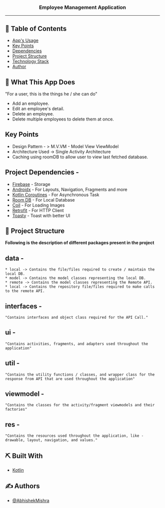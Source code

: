 <h3 align="center">Employee Management Application</h3>

---

## 📝 Table of Contents

- [App's Usage](#whatAppDoes)
- [Key Points](#keyPoints)
- [Dependencies](#dependencies)
- [Project Structure](#structure)
- [Technology Stack](#tech_stack)
- [Author](#authors)

## 🧐 What This App Does <a name = "whatAppDoes"></a>

"For a user, this is the things he / she can do"
- Add an employee.
- Edit an employee's detail.
- Delete an employee.
- Delete multiple employees to delete them at once.

## Key Points <a name="keyPoints"></a>
- Design Pattern - > M.V.VM - Model View ViewModel
- Architecture Used -> Single Activity Architecture
- Caching using roomDB to allow user to view last fetched database.

## Project Dependencies <a name="dependencies"></a> -
- [Firebase](https://console.firebase.google.com/) - Storage
- [Androidx](https://developer.android.com/jetpack/androidx) - For Layouts, Navigation, Fragments and more
- [Kotlin Coroutines](https://developer.android.com/kotlin/coroutines) - For Asynchronous Task
- [Room DB](https://developer.android.com/training/data-storage/room) - For Local Database
- [Coil](https://coil-kt.github.io/coil/) - For Loading Images
- [Retrofit](https://square.github.io/retrofit/) - For HTTP Client
- [Toasty](https://github.com/GrenderG/Toasty) - Toast with better UI

## 📁 Project Structure <a name="structure"></a>

**Following is the description of different packages present in the project**
## data - 
    * local -> Contains the file/files required to create / maintain the local DB.
    * model -> Contains the model classes representing the local DB.
    * remote -> Contains the model classes representing the Remote API.
    * local -> Contains the repository file/files required to make calls to the remote API.
    
## interfaces - 
    "Contains interfaces and object class required for the API Call." 
    
## ui - 
    "Contains activities, fragments, and adapters used throughout the application"

## util - 
    "Contains the utility functions / classes, and wrapper class for the response from API that are used throughout the application"

## viewmodel -
    "Contains the classes for the activity/fragment viewmodels and their factories"

## res -
    "Contains the resources used throughout the application, like - drawable, layout, navigation, and values."

## ⛏️ Built With <a name = "tech_stack"></a>

- [Kotlin](https://developer.android.com/kotlin)

## ✍️ Authors <a name = "author"></a>

- [@AbhishekMishra](https://github.com/mishra5047)
